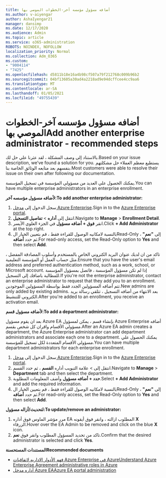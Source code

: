 ```yaml
---
title: أضافه مسؤول مؤسسه آخر-الخطوات الموصي بها
ms.author: v-aiyengar
author: AshaIyengar21
manager: dansimp
ms.date: 12/17/2020
ms.audience: Admin
ms.topic: article
ms.service: o365-administration
ROBOTS: NOINDEX, NOFOLLOW
localization_priority: Normal
ms.collection: Adm_O365
ms.custom:
- "9004114"
- "7425"
ms.openlocfilehash: d5811b18e16a4b98cf507a79f212768c009b96b2
ms.sourcegitcommit: 04bf13605a30ad4a2218ad9e94dcffcee4cc9aa6
ms.translationtype: MT
ms.contentlocale: ar-SA
ms.lasthandoff: 01/05/2021
ms.locfileid: "49755439"
---
```

# <a name="add-another-enterprise-administrator---recommended-steps"></a><span data-ttu-id="f540f-102">أضافه مسؤول مؤسسه آخر-الخطوات الموصي بها</span><span class="sxs-lookup"><span data-stu-id="f540f-102">Add another enterprise administrator - recommended steps</span></span>

<span data-ttu-id="f540f-103">بالاستناد إلى وصف المشكلة ، لقد عثرنا علي حل لك.</span><span class="sxs-lookup"><span data-stu-id="f540f-103">Based on your issue description, we’ve found a solution for you.</span></span> <span data-ttu-id="f540f-104">يستطيع معظم العملاء حل مشكلتهم بنفسهم بعد متابعه الوثائق الخاصة بنا.</span><span class="sxs-lookup"><span data-stu-id="f540f-104">Most customers were able to resolve their issue on their own after following our documentation.</span></span>

<span data-ttu-id="f540f-105">يمكنك الحصول علي العديد من مسؤولي المؤسسة في تسجيل المؤسسة.</span><span class="sxs-lookup"><span data-stu-id="f540f-105">You can have multiple enterprise administrators in an enterprise enrollment.</span></span>

<span data-ttu-id="f540f-106">**لأضافه مسؤول مؤسسه آخر:**</span><span class="sxs-lookup"><span data-stu-id="f540f-106">**To add another enterprise administrator:**</span></span>

1. <span data-ttu-id="f540f-107">سجل الدخول إلى [مدخل Azure Enterprise](https://ea.azure.com/).</span><span class="sxs-lookup"><span data-stu-id="f540f-107">Sign in to the [Azure Enterprise portal](https://ea.azure.com/).</span></span>
1. <span data-ttu-id="f540f-108">انتقل إلى **أداره**  >  **تفاصيل التسجيل**.</span><span class="sxs-lookup"><span data-stu-id="f540f-108">Navigate to **Manage** > **Enrollment Detail**.</span></span>
1. <span data-ttu-id="f540f-109">انقر **فوق + أضافه مسؤول** في الجزء العلوي الأيسر.</span><span class="sxs-lookup"><span data-stu-id="f540f-109">Click **+ Add Administrator** at the top right.</span></span>
1. <span data-ttu-id="f540f-110">بالنسبة لامكانيه الوصول للقراءة فقط ، قم بتعيين الخيار الRead-Only إلى **"نعم"** ، ثم حدد **أضافه**.</span><span class="sxs-lookup"><span data-stu-id="f540f-110">For read-only access, set the Read-Only option to **Yes** and then select **Add**.</span></span>

<span data-ttu-id="f540f-111">تاكد من ان لديك عنوان البريد الكتروني الخاص بالمستخدم وأسلوب المصادقة المفضل ، مثل حساب العمل أو المؤسسة التعليمية.</span><span class="sxs-lookup"><span data-stu-id="f540f-111">Ensure that you have the user's email address and preferred authentication method, such as a work, school, or Microsoft account.</span></span> <span data-ttu-id="f540f-112">إذا لم تكن مسؤول المؤسسة ، فاتصل بمسؤول المؤسسة للمطالبة باضافك إلى التسجيل.</span><span class="sxs-lookup"><span data-stu-id="f540f-112">If you're not the enterprise administrator, contact an enterprise administrator to request that they add you to an enrollment.</span></span> <span data-ttu-id="f540f-113">تتم أضافه المسؤولين الجدد فقط بواسطة المسؤولين الموجودين.</span><span class="sxs-lookup"><span data-stu-id="f540f-113">New admins are only added by existing admins.</span></span> <span data-ttu-id="f540f-114">بعد الانتهاء من أضافه التسجيل ، تتلقي رسالة بريد الكتروني للتنشيط.</span><span class="sxs-lookup"><span data-stu-id="f540f-114">After you're added to an enrollment, you receive an activation email.</span></span>

<span data-ttu-id="f540f-115">**لأضافه مسؤول قسم:**</span><span class="sxs-lookup"><span data-stu-id="f540f-115">**To add a department administrator:**</span></span>

<span data-ttu-id="f540f-116">بعد ان يقوم مسؤول Azure EA بإنشاء قسم ، يمكن لمسؤول Azure Enterprise أضافه مسؤولي الأقسام واقران كل شخص بقسم.</span><span class="sxs-lookup"><span data-stu-id="f540f-116">After an Azure EA admin creates a department, the Azure Enterprise administrator can add department administrators and associate each one to a department.</span></span> <span data-ttu-id="f540f-117">يمكنك الحصول علي مسؤولي الأقسام المتعددة لكل تسجيل للمؤسسة.</span><span class="sxs-lookup"><span data-stu-id="f540f-117">You can have multiple department administrators for each enterprise enrollment.</span></span>

1. <span data-ttu-id="f540f-118">سجل الدخول إلى [مدخل Azure Enterprise](https://ea.azure.com/).</span><span class="sxs-lookup"><span data-stu-id="f540f-118">Sign in to the [Azure Enterprise portal](https://ea.azure.com/).</span></span>
1. <span data-ttu-id="f540f-119">انتقل إلى   >  علامة التبويب أداره **القسم** ، ثم حدد القسم.</span><span class="sxs-lookup"><span data-stu-id="f540f-119">Navigate to **Manage** > **Department** tab and then select the department.</span></span>
1. <span data-ttu-id="f540f-120">**حدد + أضافه مسؤول** وأضف المعلومات المطلوبة.</span><span class="sxs-lookup"><span data-stu-id="f540f-120">Select **+ Add Administrator** and add the required information.</span></span>
1. <span data-ttu-id="f540f-121">بالنسبة لامكانيه الوصول للقراءة فقط ، قم بتعيين الخيار الRead-Only إلى **"نعم"** ، ثم حدد **أضافه**.</span><span class="sxs-lookup"><span data-stu-id="f540f-121">For read-only access, set the Read-Only option to **Yes** and then select **Add**.</span></span>

<span data-ttu-id="f540f-122">**لتحديث/أزاله مسؤول:**</span><span class="sxs-lookup"><span data-stu-id="f540f-122">**To update/remove an administrator:**</span></span>

1. <span data-ttu-id="f540f-123">مرر مؤشر الماوس فوق أداره EA المطلوب ازالته ، وانقر فوق أيقونه **X** الزرقاء.</span><span class="sxs-lookup"><span data-stu-id="f540f-123">Hover over the EA Admin to be removed and click on the blue **X** icon.</span></span>
1. <span data-ttu-id="f540f-124">تاكد من تحديد المسؤول المطلوب وانقر فوق **نعم**.</span><span class="sxs-lookup"><span data-stu-id="f540f-124">Confirm that the desired administrator is selected and click **Yes**.</span></span>

<span data-ttu-id="f540f-125">**المستندات المستحسنة**</span><span class="sxs-lookup"><span data-stu-id="f540f-125">**Recommended documents**</span></span>

- [<span data-ttu-id="f540f-126">فهم الأدوار الاداريه لاتفاقيات Azure Enterprise في Azure</span><span class="sxs-lookup"><span data-stu-id="f540f-126">Understand Azure Enterprise Agreement administrative roles in Azure</span></span>](https://docs.microsoft.com/azure/billing/billing-understand-ea-roles)
- [<span data-ttu-id="f540f-127">أداره مدخل Azure EA</span><span class="sxs-lookup"><span data-stu-id="f540f-127">Azure EA portal administration</span></span>](https://docs.microsoft.com/azure/billing/billing-ea-portal-administration)
